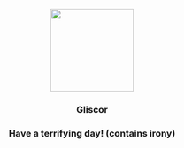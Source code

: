 <p align="center">
    <img src="https://raw.githubusercontent.com/PokeAPI/sprites/master/sprites/pokemon/472.png" width="150" height="150">
</p>
<h3 align="center"> <b>Gliscor</b></h3>
<h3 align="center">Have a terrifying day! (contains irony)</h3>
